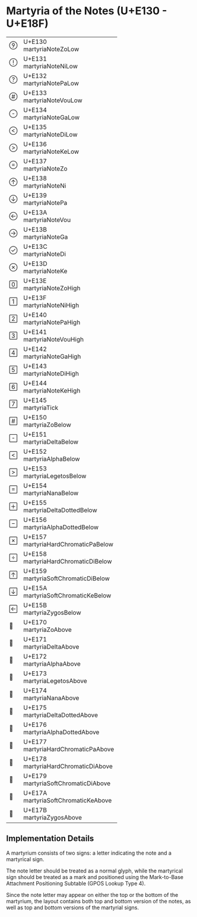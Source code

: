 <link rel="stylesheet" href="tables/tables.css" />

# Martyria of the Notes (U+E130 - U+E18F)

<table>
<tr>
    <td>
        <span class="neanes">&#xE130;</span>
    </td>
    <td>
        <div class="code-point">
            U+E130
        </div>
        <div class="glyph-name">
            martyriaNoteZoLow
        </div>
    </td>
</tr>
<tr>
    <td>
        <span class="neanes">&#xE131;</span>
    </td>
    <td>
        <div class="code-point">
            U+E131
        </div>
        <div class="glyph-name">
            martyriaNoteNiLow
        </div>
    </td>
</tr>
<tr>
    <td>
        <span class="neanes">&#xE132;</span>
    </td>
    <td>
        <div class="code-point">
            U+E132
        </div>
        <div class="glyph-name">
            martyriaNotePaLow
        </div>
    </td>
</tr>
<tr>
    <td>
        <span class="neanes">&#xE133;</span>
    </td>
    <td>
        <div class="code-point">
            U+E133
        </div>
        <div class="glyph-name">
            martyriaNoteVouLow
        </div>
    </td>
</tr>
<tr>
    <td>
        <span class="neanes">&#xE134;</span>
    </td>
    <td>
        <div class="code-point">
            U+E134
        </div>
        <div class="glyph-name">
            martyriaNoteGaLow
        </div>
    </td>
</tr>
<tr>
    <td>
        <span class="neanes">&#xE135;</span>
    </td>
    <td>
        <div class="code-point">
            U+E135
        </div>
        <div class="glyph-name">
            martyriaNoteDiLow
        </div>
    </td>
</tr>
<tr>
    <td>
        <span class="neanes">&#xE136;</span>
    </td>
    <td>
        <div class="code-point">
            U+E136
        </div>
        <div class="glyph-name">
            martyriaNoteKeLow
        </div>
    </td>
</tr>
<tr>
    <td>
        <span class="neanes">&#xE137;</span>
    </td>
    <td>
        <div class="code-point">
            U+E137
        </div>
        <div class="glyph-name">
            martyriaNoteZo
        </div>
    </td>
</tr>
<tr>
    <td>
        <span class="neanes">&#xE138;</span>
    </td>
    <td>
        <div class="code-point">
            U+E138
        </div>
        <div class="glyph-name">
            martyriaNoteNi
        </div>
    </td>
</tr>
<tr>
    <td>
        <span class="neanes">&#xE139;</span>
    </td>
    <td>
        <div class="code-point">
            U+E139
        </div>
        <div class="glyph-name">
            martyriaNotePa
        </div>
    </td>
</tr>
<tr>
    <td>
        <span class="neanes">&#xE13A;</span>
    </td>
    <td>
        <div class="code-point">
            U+E13A
        </div>
        <div class="glyph-name">
            martyriaNoteVou
        </div>
    </td>
</tr>
<tr>
    <td>
        <span class="neanes">&#xE13B;</span>
    </td>
    <td>
        <div class="code-point">
            U+E13B
        </div>
        <div class="glyph-name">
            martyriaNoteGa
        </div>
    </td>
</tr>
<tr>
    <td>
        <span class="neanes">&#xE13C;</span>
    </td>
    <td>
        <div class="code-point">
            U+E13C
        </div>
        <div class="glyph-name">
            martyriaNoteDi
        </div>
    </td>
</tr>
<tr>
    <td>
        <span class="neanes">&#xE13D;</span>
    </td>
    <td>
        <div class="code-point">
            U+E13D
        </div>
        <div class="glyph-name">
            martyriaNoteKe
        </div>
    </td>
</tr>
<tr>
    <td>
        <span class="neanes">&#xE13E;</span>
    </td>
    <td>
        <div class="code-point">
            U+E13E
        </div>
        <div class="glyph-name">
            martyriaNoteZoHigh
        </div>
    </td>
</tr>
<tr>
    <td>
        <span class="neanes">&#xE13F;</span>
    </td>
    <td>
        <div class="code-point">
            U+E13F
        </div>
        <div class="glyph-name">
            martyriaNoteNiHigh
        </div>
    </td>
</tr>
<tr>
    <td>
        <span class="neanes">&#xE140;</span>
    </td>
    <td>
        <div class="code-point">
            U+E140
        </div>
        <div class="glyph-name">
            martyriaNotePaHigh
        </div>
    </td>
</tr>
<tr>
    <td>
        <span class="neanes">&#xE141;</span>
    </td>
    <td>
        <div class="code-point">
            U+E141
        </div>
        <div class="glyph-name">
            martyriaNoteVouHigh
        </div>
    </td>
</tr>
<tr>
    <td>
        <span class="neanes">&#xE142;</span>
    </td>
    <td>
        <div class="code-point">
            U+E142
        </div>
        <div class="glyph-name">
            martyriaNoteGaHigh
        </div>
    </td>
</tr>
<tr>
    <td>
        <span class="neanes">&#xE143;</span>
    </td>
    <td>
        <div class="code-point">
            U+E143
        </div>
        <div class="glyph-name">
            martyriaNoteDiHigh
        </div>
    </td>
</tr>
<tr>
    <td>
        <span class="neanes">&#xE144;</span>
    </td>
    <td>
        <div class="code-point">
            U+E144
        </div>
        <div class="glyph-name">
            martyriaNoteKeHigh
        </div>
    </td>
</tr>
<tr>
    <td>
        <span class="neanes">&#xE145;</span>
    </td>
    <td>
        <div class="code-point">
            U+E145
        </div>
        <div class="glyph-name">
            martyriaTick
        </div>
    </td>
</tr>
<tr>
    <td>
        <span class="neanes">&#xE150;</span>
    </td>
    <td>
        <div class="code-point">
            U+E150
        </div>
        <div class="glyph-name">
            martyriaZoBelow
        </div>
    </td>
</tr>
<tr>
    <td>
        <span class="neanes">&#xE151;</span>
    </td>
    <td>
        <div class="code-point">
            U+E151
        </div>
        <div class="glyph-name">
            martyriaDeltaBelow
        </div>
    </td>
</tr>
<tr>
    <td>
        <span class="neanes">&#xE152;</span>
    </td>
    <td>
        <div class="code-point">
            U+E152
        </div>
        <div class="glyph-name">
            martyriaAlphaBelow
        </div>
    </td>
</tr>
<tr>
    <td>
        <span class="neanes">&#xE153;</span>
    </td>
    <td>
        <div class="code-point">
            U+E153
        </div>
        <div class="glyph-name">
            martyriaLegetosBelow
        </div>
    </td>
</tr>
<tr>
    <td>
        <span class="neanes">&#xE154;</span>
    </td>
    <td>
        <div class="code-point">
            U+E154
        </div>
        <div class="glyph-name">
            martyriaNanaBelow
        </div>
    </td>
</tr>
<tr>
    <td>
        <span class="neanes">&#xE155;</span>
    </td>
    <td>
        <div class="code-point">
            U+E155
        </div>
        <div class="glyph-name">
            martyriaDeltaDottedBelow
        </div>
    </td>
</tr>
<tr>
    <td>
        <span class="neanes">&#xE156;</span>
    </td>
    <td>
        <div class="code-point">
            U+E156
        </div>
        <div class="glyph-name">
            martyriaAlphaDottedBelow
        </div>
    </td>
</tr>
<tr>
    <td>
        <span class="neanes">&#xE157;</span>
    </td>
    <td>
        <div class="code-point">
            U+E157
        </div>
        <div class="glyph-name">
            martyriaHardChromaticPaBelow
        </div>
    </td>
</tr>
<tr>
    <td>
        <span class="neanes">&#xE158;</span>
    </td>
    <td>
        <div class="code-point">
            U+E158
        </div>
        <div class="glyph-name">
            martyriaHardChromaticDiBelow
        </div>
    </td>
</tr>
<tr>
    <td>
        <span class="neanes">&#xE159;</span>
    </td>
    <td>
        <div class="code-point">
            U+E159
        </div>
        <div class="glyph-name">
            martyriaSoftChromaticDiBelow
        </div>
    </td>
</tr>
<tr>
    <td>
        <span class="neanes">&#xE15A;</span>
    </td>
    <td>
        <div class="code-point">
            U+E15A
        </div>
        <div class="glyph-name">
            martyriaSoftChromaticKeBelow
        </div>
    </td>
</tr>
<tr>
    <td>
        <span class="neanes">&#xE15B;</span>
    </td>
    <td>
        <div class="code-point">
            U+E15B
        </div>
        <div class="glyph-name">
            martyriaZygosBelow
        </div>
    </td>
</tr>
<tr>
    <td>
        <span class="neanes">&#xE170;</span>
    </td>
    <td>
        <div class="code-point">
            U+E170
        </div>
        <div class="glyph-name">
            martyriaZoAbove
        </div>
    </td>
</tr>
<tr>
    <td>
        <span class="neanes">&#xE171;</span>
    </td>
    <td>
        <div class="code-point">
            U+E171
        </div>
        <div class="glyph-name">
            martyriaDeltaAbove
        </div>
    </td>
</tr>
<tr>
    <td>
        <span class="neanes">&#xE172;</span>
    </td>
    <td>
        <div class="code-point">
            U+E172
        </div>
        <div class="glyph-name">
            martyriaAlphaAbove
        </div>
    </td>
</tr>
<tr>
    <td>
        <span class="neanes">&#xE173;</span>
    </td>
    <td>
        <div class="code-point">
            U+E173
        </div>
        <div class="glyph-name">
            martyriaLegetosAbove
        </div>
    </td>
</tr>
<tr>
    <td>
        <span class="neanes">&#xE174;</span>
    </td>
    <td>
        <div class="code-point">
            U+E174
        </div>
        <div class="glyph-name">
            martyriaNanaAbove
        </div>
    </td>
</tr>
<tr>
    <td>
        <span class="neanes">&#xE175;</span>
    </td>
    <td>
        <div class="code-point">
            U+E175
        </div>
        <div class="glyph-name">
            martyriaDeltaDottedAbove
        </div>
    </td>
</tr>
<tr>
    <td>
        <span class="neanes">&#xE176;</span>
    </td>
    <td>
        <div class="code-point">
            U+E176
        </div>
        <div class="glyph-name">
            martyriaAlphaDottedAbove
        </div>
    </td>
</tr>
<tr>
    <td>
        <span class="neanes">&#xE177;</span>
    </td>
    <td>
        <div class="code-point">
            U+E177
        </div>
        <div class="glyph-name">
            martyriaHardChromaticPaAbove
        </div>
    </td>
</tr>
<tr>
    <td>
        <span class="neanes">&#xE178;</span>
    </td>
    <td>
        <div class="code-point">
            U+E178
        </div>
        <div class="glyph-name">
            martyriaHardChromaticDiAbove
        </div>
    </td>
</tr>
<tr>
    <td>
        <span class="neanes">&#xE179;</span>
    </td>
    <td>
        <div class="code-point">
            U+E179
        </div>
        <div class="glyph-name">
            martyriaSoftChromaticDiAbove
        </div>
    </td>
</tr>
<tr>
    <td>
        <span class="neanes">&#xE17A;</span>
    </td>
    <td>
        <div class="code-point">
            U+E17A
        </div>
        <div class="glyph-name">
            martyriaSoftChromaticKeAbove
        </div>
    </td>
</tr>
<tr>
    <td>
        <span class="neanes">&#xE17B;</span>
    </td>
    <td>
        <div class="code-point">
            U+E17B
        </div>
        <div class="glyph-name">
            martyriaZygosAbove
        </div>
    </td>
</tr>
</table>

## Implementation Details

A martyrium consists of two signs: a letter indicating the note and a martyrical sign.

The note letter should be treated as a normal glyph, while the martyrical sign should be treated as a mark and positioned using the Mark-to-Base Attachment Positioning Subtable (GPOS Lookup Type 4).

Since the note letter may appear on either the top or the bottom of the martyrium, the layout contains both top and bottom version of the notes, as well as top and bottom versions of the martyrial signs.

</body></html>
